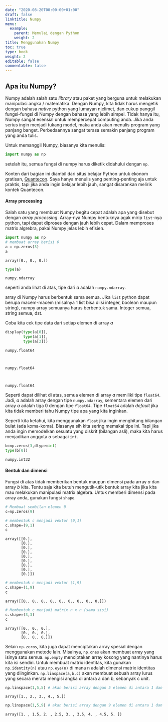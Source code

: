```yaml
---
date: "2020-08-20T00:00:00+01:00"
draft: false
linktitle: Numpy
menu:
  example:
    parent: Memulai dengan Python 
    weight: 2
title: Menggunakan Numpy
toc: true
type: book
weight: 2
editable: false
commentable: false
---
```


## Apa itu Numpy?
Numpy adalah salah satu *library* atau paket yang berguna untuk melakukan manipulasi angka / matematika. Dengan Numpy, kita tidak harus mengetik dengan bahasa *native* python yang lumayan njelimet, dan cukup panggil fungsi-fungsi di Numpy dengan bahasa yang lebih simpel. Tidak hanya itu, Numpy sangat esensial untuk mempercepat computing anda. Jika anda serius ingin menjadi tukang model, maka anda akan menulis program yang panjang banget. Perbedaannya sangat terasa semakin panjang program yang anda tulis.

Untuk memanggil Numpy, biasanya kita menulis:

```python
import numpy as np
```
setelah itu, semua fungsi di numpy harus diketik didahului dengan `np`.

Konten dari bagian ini diambil dari situs belajar Python untuk ekonom gratisan, [Quantecon](https://python-programming.quantecon.org/). Saya hanya menulis yang penting-penting aja untuk praktis, tapi jika anda ingin belajar lebih jauh, sangat disarankan melirik kontek Quantecon.

#### Array processing
Salah satu yang membuat Numpy begitu cepat adalah apa yang disebut dengan *array processing*. Array-nya Numpy bentuknya agak mirip `list`-nya python, tapi dapat diproses dengan jauh lebih cepat. Dalam memproses matrix algrebra, pakai Numpy jelas lebih efisien.


```python
import numpy as np
# membuat array berisi 0
a = np.zeros(3)
a
```




    array([0., 0., 0.])




```python
type(a)
```




    numpy.ndarray



seperti anda lihat di atas, tipe dari $a$ adalah `numpy.ndarray`.

array di Numpy harus berbentuk sama semua. Jika `list` python dapat berupa macem-macem (misalnya 1 list bisa diisi integer, boolean maupun string), numpy array semuanya harus berbentuk sama. Integer semua, string semua, dst.

Coba kita cek tipe data dari setiap elemen di array $a$


```python
display(type(a[0]),
        type(a[1]),
        type(a[2]))
```


    numpy.float64



    numpy.float64



    numpy.float64


Seperti dapat dilihat di atas, semua elemen di array $a$ memiliki tipe `float64`. Jadi, $a$ adalah array dengan tipe `numpy.ndarray`, sementara elemen dari array $a$ adalah tiga 0 dengan tipe `float64`. Tipe `float64` adalah *default* jika kita tidak memberi tahu Numpy tipe apa yang kita inginkan.

Seperti kita ketahui, kita menggunakan `float` jika ingin menghitung bilangan bulat (ada koma-koma). Biasanya sih kita sering memakai tipe ini. Tapi jika anda ingin memodelkan sesuatu yang diskrit (bilangan asli), maka kita harus menjadikan anggota $a$ sebagai `int`. 


```python
b=np.zeros(3,dtype=int)
type(b[0])
```




    numpy.int32



#### Bentuk dan dimensi
Fungsi di atas tidak memberikan bentuk maupun dimensi pada array $a$ dan array $b$ kita. Tentu saja kita butuh mengutik-utik bentuk array kita jika kita mau melakukan manipulasi matrix algebra. Untuk memberi dimensi pada array anda, gunakan fungsi `shape`.


```python
# Membuat sembilan elemen 0
c=np.zeros(9)

# membentuk c menjadi vektor (9,1)
c.shape=(9,1)
c
```




    array([[0.],
           [0.],
           [0.],
           [0.],
           [0.],
           [0.],
           [0.],
           [0.],
           [0.]])




```python
# membentuk c menjadi vektor (1,9)
c.shape=(1,9)
c
```




    array([[0., 0., 0., 0., 0., 0., 0., 0., 0.]])




```python
# Membentuk c menjadi matrix n x n (sama sisi)
c.shape=(3,3)
c
```




    array([[0., 0., 0.],
           [0., 0., 0.],
           [0., 0., 0.]])



Selain `np.zeros`, kita juga dapat menciptakan array spesial dengan menggunakan metode lain. Misalnya, `np.ones` akan membuat array yang isinya satu semua. `np.empty` menciptakan array kosong yang nantinya harus kita isi sendiri. Untuk membuat matrix identitas, kita gunakan `np.identity(n)` atau `np.eye(n)` di mana n adalah dimensi matrix identitas yang diinginkan. `np.linspace(a,b,c)` akan membuat sebuah array lurus yang secara merata mengisi angka di antara a dan b, sebanyak c unit.


```python
np.linspace(1,5,5) # akan berisi array dengan 5 elemen di antara 1 dan 5
```




    array([1., 2., 3., 4., 5.])




```python
np.linspace(1,5,9) # akan berisi array dengan 9 elemen di antara 1 dan 5
```




    array([1. , 1.5, 2. , 2.5, 3. , 3.5, 4. , 4.5, 5. ])




```python

```
